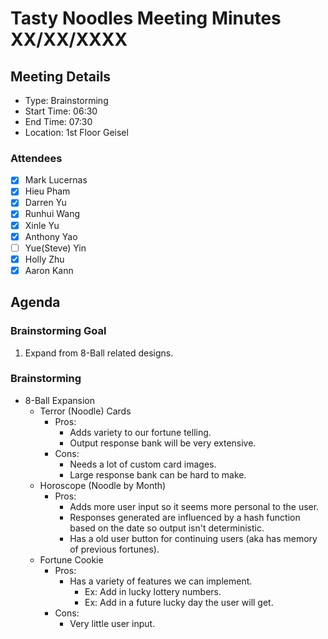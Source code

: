 # Tasty Noodles Meeting Minutes XX/XX/XXXX

## Meeting Details

- Type: Brainstorming
- Start Time: 06:30
- End Time: 07:30
- Location: 1st Floor Geisel

### Attendees

- [x] Mark Lucernas
- [x] Hieu Pham
- [x] Darren Yu
- [x] Runhui Wang
- [x] Xinle Yu
- [x] Anthony Yao
- [ ] Yue(Steve) Yin
- [x] Holly Zhu
- [x] Aaron Kann

## Agenda

### Brainstorming Goal

1. Expand from 8-Ball related designs.

### Brainstorming

- 8-Ball Expansion
    - Terror (Noodle) Cards
        - Pros:
            - Adds variety to our fortune telling.
            - Output response bank will be very extensive.
        - Cons:
            - Needs a lot of custom card images.
            - Large response bank can be hard to make.
    - Horoscope (Noodle by Month)
        - Pros:
            - Adds more user input so it seems more personal to the user.
            - Responses generated are influenced by a hash function based on the date so output isn't deterministic.
            - Has a old user button for continuing users (aka has memory of previous fortunes).
    - Fortune Cookie
        - Pros:
            - Has a variety of features we can implement.
              - Ex: Add in lucky lottery numbers.
              - Ex: Add in a future lucky day the user will get.
        - Cons:
            - Very little user input.